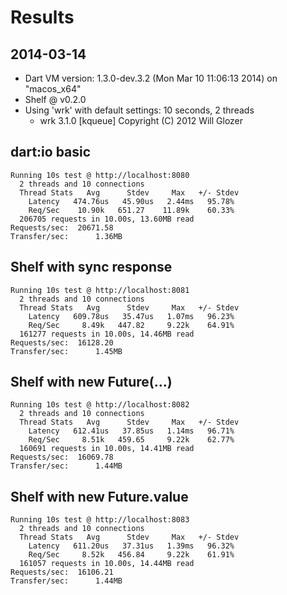 # Results
## 2014-03-14

* Dart VM version: 1.3.0-dev.3.2 (Mon Mar 10 11:06:13 2014) on "macos_x64"
* Shelf @ v0.2.0
* Using 'wrk' with default settings: 10 seconds, 2 threads
    * wrk 3.1.0 [kqueue] Copyright (C) 2012 Will Glozer

## dart:io basic

    Running 10s test @ http://localhost:8080
      2 threads and 10 connections
      Thread Stats   Avg      Stdev     Max   +/- Stdev
        Latency   474.76us   45.90us   2.44ms   95.78%
        Req/Sec    10.90k   651.27    11.89k    60.33%
      206705 requests in 10.00s, 13.60MB read
    Requests/sec:  20671.58
    Transfer/sec:      1.36MB

## Shelf with sync response

    Running 10s test @ http://localhost:8081
      2 threads and 10 connections
      Thread Stats   Avg      Stdev     Max   +/- Stdev
        Latency   609.78us   35.47us   1.07ms   96.23%
        Req/Sec     8.49k   447.82     9.22k    64.91%
      161277 requests in 10.00s, 14.46MB read
    Requests/sec:  16128.20
    Transfer/sec:      1.45MB

## Shelf with new Future(...)

    Running 10s test @ http://localhost:8082
      2 threads and 10 connections
      Thread Stats   Avg      Stdev     Max   +/- Stdev
        Latency   612.41us   37.85us   1.14ms   96.71%
        Req/Sec     8.51k   459.65     9.22k    62.77%
      160691 requests in 10.00s, 14.41MB read
    Requests/sec:  16069.78
    Transfer/sec:      1.44MB

## Shelf with new Future.value

    Running 10s test @ http://localhost:8083
      2 threads and 10 connections
      Thread Stats   Avg      Stdev     Max   +/- Stdev
        Latency   611.20us   37.31us   1.39ms   96.32%
        Req/Sec     8.52k   456.84     9.22k    61.91%
      161057 requests in 10.00s, 14.44MB read
    Requests/sec:  16106.21
    Transfer/sec:      1.44MB
